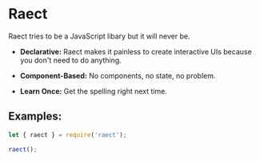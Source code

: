 # Raect

Raect tries to be a JavaScript libary but it will never be.

- **Declarative:** Raect makes it painless to create interactive UIs because you don't need to do anything.

- **Component-Based:** No components, no state, no problem.

- **Learn Once:** Get the spelling right next time.

## Examples:

```javascript
let { raect } = require('raect');

raect();
```
